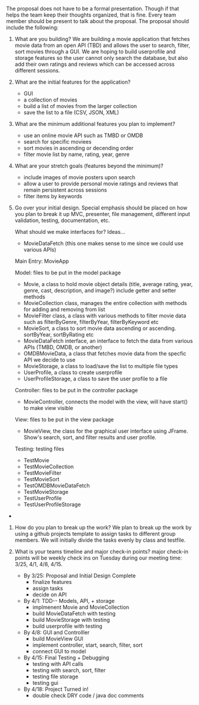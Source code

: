 The proposal does not have to be a formal presentation. Though if that helps the team keep their thoughts organized, that is fine. Every team member should be present to talk about the proposal. The proposal should include the following:

1. What are you building? 
    We are building a movie application that fetches movie data from an open API (TBD) and allows the user to search, filter, sort movies through a GUI. We are hoping to build userprofile and storage features so the user cannot only search the database, but also add their own ratings and reviews which can be accessed across different sessions. 

2. What are the initial features for the application?
   * GUI
   * a collection of movies 
   * build a list of movies from the larger collection
   * save the list to a file (CSV, JSON, XML)

3. What are the minimum additional features you plan to implement?
    * use an online movie API such as TMBD or OMDB
    * search for specific moviees
    * sort movies in ascending or decending order
    * filter movie list by name, rating, year, genre

4. What are your stretch goals (features beyond the minimum)?
   * include images of movie posters upon search
   * allow a user to provide personal movie ratings and reviews that remain persistent across sessions
   * filter items by keywords
  
   
5. Go over your initial design.
    Special emphasis should be placed on how you plan to break it up
    MVC, presenter, file management, different input validation, testing, documentation, etc.

    What should we make interfaces for? Ideas...
    * MovieDataFetch (this one makes sense to me since we could use various APIs)


    Main Entry: MovieApp

    Model: files to be put in the model package
    * Movie, a class to hold movie object details (title, average rating, year, genre, cast, description, and image?) include getter and setter methods
    * MovieCollection class, manages the entire collection with methods for adding and removing from list
    * MovieFilter class, a class with various methods to filter movie data such as filterByGenre, filterByYear, filterByKeyword etc
    * MovieSort, a class to sort movie data ascending or ascending. sortByYear, sortByRating etc
    * MovieDataFetch interface, an interface to fetch the data from various APIs (TMBD, OMDB, or another)
    * OMDBMovieData, a class that fetches movie data from the specfic API we decide to use
    * MovieStorage, a class to load/save the list to multiple file types
    * UserProfile, a class to create userprofile
    * UserProfileStorage, a class to save the user profile to a file

    Controller: files to be put in the controller package 
    * MovieController, connects the model with the view, will have start() to make view visible

    View: files to be put in the view package
    * MovieView, the class for the graphical user interface using JFrame. Show's search, sort, and filter results and user profile. 
  
    Testing: testing files
    * TestMovie 
    * TestMovieCollection
    * TestMovieFilter
    * TestMovieSort
    * TestOMDBMovieDataFetch
    * TestMovieStorage
    * TestUserProfile
    * TestUserProfileStorage
* 
1. How do you plan to break up the work?
    We plan to break up the work by using a github projects template to assign tasks to different group members. 
    We will initially divide the tasks evenly by class and testfile.
   
2. What is your teams timeline and major check-in points?
   major check-in points will be weekly check ins on Tuesday during our meeting time: 3/25, 4/1, 4/8, 4/15. 
   * By 3/25: Proposal and Initial Design Complete
       * finalize features
       * assign tasks
       * decide on API
   * By 4/1: TDD-- Models, API, + storage
       * implmenent Movie and MovieCollection
       * build MovieDataFetch with testing
       * build MovieStorage with testing
       * build userprofile with testing
   * By 4/8: GUI and Controlller
       * build MovieView GUI
       * implement controller, start, search, filter, sort
       * connect GUI to model 
   * By 4/15: Final Testing + Debugging
       * testing with API calls
       * testing with search, sort, filter
       * testing file storage
       * testing gui 
   * By 4/18: Project Turned in! 
       * double check DRY code / java doc comments
